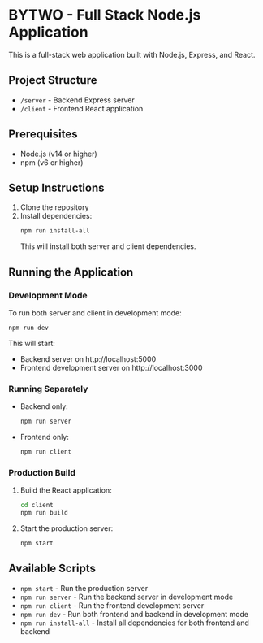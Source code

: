 # BYTWO - Full Stack Node.js Application

This is a full-stack web application built with Node.js, Express, and React.

## Project Structure

- `/server` - Backend Express server
- `/client` - Frontend React application

## Prerequisites

- Node.js (v14 or higher)
- npm (v6 or higher)

## Setup Instructions

1. Clone the repository
2. Install dependencies:
   ```bash
   npm run install-all
   ```
   This will install both server and client dependencies.

## Running the Application

### Development Mode

To run both server and client in development mode:
```bash
npm run dev
```

This will start:
- Backend server on http://localhost:5000
- Frontend development server on http://localhost:3000

### Running Separately

- Backend only:
  ```bash
  npm run server
  ```
- Frontend only:
  ```bash
  npm run client
  ```

### Production Build

1. Build the React application:
   ```bash
   cd client
   npm run build
   ```
2. Start the production server:
   ```bash
   npm start
   ```

## Available Scripts

- `npm start` - Run the production server
- `npm run server` - Run the backend server in development mode
- `npm run client` - Run the frontend development server
- `npm run dev` - Run both frontend and backend in development mode
- `npm run install-all` - Install all dependencies for both frontend and backend 